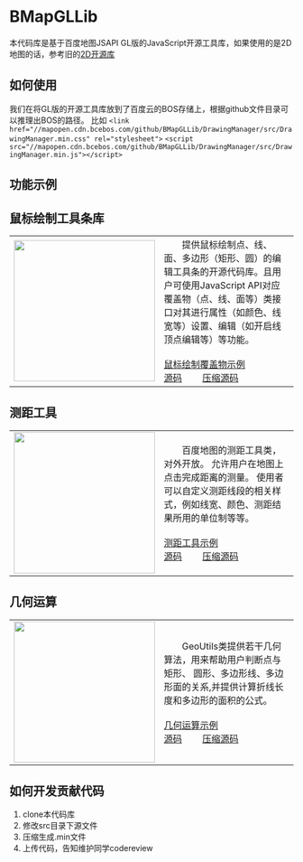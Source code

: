 # BMapGLLib

本代码库是基于百度地图JSAPI GL版的JavaScript开源工具库，如果使用的是2D地图的话，参考旧的[2D开源库](https://github.com/huiyan-fe/BMap-JavaScript-library)

## 如何使用
我们在将GL版的开源工具库放到了百度云的BOS存储上，根据github文件目录可以推理出BOS的路径。
比如
`<link href="//mapopen.cdn.bcebos.com/github/BMapGLLib/DrawingManager/src/DrawingManager.min.css" rel="stylesheet">`
`<script src="//mapopen.cdn.bcebos.com/github/BMapGLLib/DrawingManager/src/DrawingManager.min.js"></script>`

## 功能示例

鼠标绘制工具条库
---------
<table>
<tr>
<td width='250'>
<img src='https://raw.githubusercontent.com/huiyan-fe/BMap-JavaScript-library/master/images/DrawingManager.png' width='250' />
</td>
<td width = '600'>
　　提供鼠标绘制点、线、面、多边形（矩形、圆）的编辑工具条的开源代码库。且用户可使用JavaScript API对应覆盖物（点、线、面等）类接口对其进行属性（如颜色、线宽等）设置、编辑（如开启线顶点编辑等）等功能。<br/><br/>
<a target = '_blank' href = 'http://huiyan-fe.github.io/BMapGLLib/DrawingManager/examples/index.html'>鼠标绘制覆盖物示例</a><br/>
<a target = '_blank' href = 'http://huiyan-fe.github.io/BMapGLLib/DrawingManager/src/DrawingManager.js'>源码</a>　　
<a target = '_blank' href = 'http://huiyan-fe.github.io/BMapGLLib/DrawingManager/src/DrawingManager.min.js'>压缩源码</a>
</td>
</table>

测距工具
---------
<table>
<tr>
<td width='250'>
<img src='https://raw.githubusercontent.com/huiyan-fe/BMap-JavaScript-library/master/images/DistanceTool.png' width='250' />
</td>
<td width = '600'>
　　百度地图的测距工具类，对外开放。 允许用户在地图上点击完成距离的测量。 使用者可以自定义测距线段的相关样式，例如线宽、颜色、测距结果所用的单位制等等。 <br/><br/>
<a target = '_blank' href = 'http://huiyan-fe.github.io/BMapGLLib/DistanceTool/examples/index.html'>测距工具示例</a><br/>
<a target = '_blank' href = 'http://huiyan-fe.github.io/BMapGLLib/DistanceTool/src/DistanceTool.js'>源码</a>　　
<a target = '_blank' href = 'http://huiyan-fe.github.io/BMapGLLib/DistanceTool/src/DistanceTool.min.js'>压缩源码</a>
</td>
</table>

几何运算
---------
<table>
<tr>
<td width='250'>
<img src='https://raw.githubusercontent.com/huiyan-fe/BMap-JavaScript-library/master/images/GeoUtils.png' width='250' />
</td>
<td width = '600'>
　　GeoUtils类提供若干几何算法，用来帮助用户判断点与矩形、 圆形、多边形线、多边形面的关系,并提供计算折线长度和多边形的面积的公式。 <br/><br/>
<a target = '_blank' href = 'http://huiyan-fe.github.io/BMapGLLib/GeoUtils/examples/index.html'>几何运算示例</a><br/>
<a target = '_blank' href = 'http://huiyan-fe.github.io/BMapGLLib/GeoUtils/src/GeoUtils.js'>源码</a>　　
<a target = '_blank' href = 'http://huiyan-fe.github.io/BMapGLLib/GeoUtils/src/GeoUtils.min.js'>压缩源码</a>
</td>
</table>

## 如何开发贡献代码
1. clone本代码库
2. 修改src目录下源文件
3. 压缩生成.min文件
4. 上传代码，告知维护同学codereview

